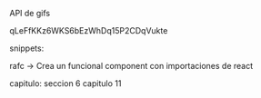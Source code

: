 API de gifs

qLeFfKKz6WKS6bEzWhDq15P2CDqVukte

snippets:

rafc -> Crea un funcional component con importaciones de react

capitulo: seccion 6 capitulo 11
